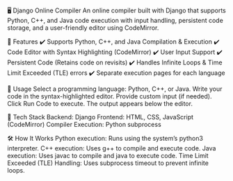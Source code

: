 🖥️ Django Online Compiler
An online compiler built with Django that supports Python, C++, and Java code execution with input handling, persistent code storage, and a user-friendly editor using CodeMirror.

🚀 Features
✔️ Supports Python, C++, and Java Compilation & Execution
✔️ Code Editor with Syntax Highlighting (CodeMirror)
✔️ User Input Support
✔️ Persistent Code (Retains code on revisits)
✔️ Handles Infinite Loops & Time Limit Exceeded (TLE) errors
✔️ Separate execution pages for each language

📝 Usage
Select a programming language: Python, C++, or Java.
Write your code in the syntax-highlighted editor.
Provide custom input (if needed).
Click Run Code to execute.
The output appears below the editor.

🔧 Tech Stack
Backend: Django
Frontend: HTML, CSS, JavaScript (CodeMirror)
Compiler Execution: Python subprocess

🛠️ How It Works
Python execution: Runs using the system’s python3 interpreter.
C++ execution: Uses g++ to compile and execute code.
Java execution: Uses javac to compile and java to execute code.
Time Limit Exceeded (TLE) Handling: Uses subprocess timeout to prevent infinite loops.
